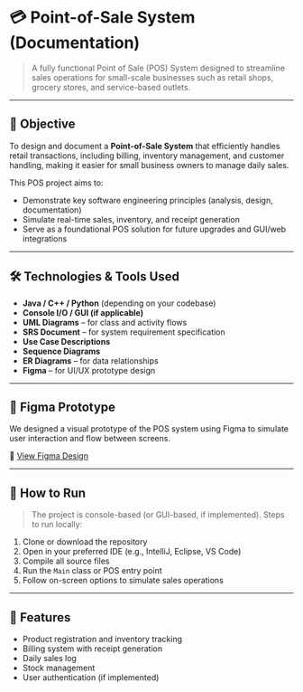 # 💳 Point-of-Sale System (Documentation)

> A fully functional Point of Sale (POS) System designed to streamline sales operations for small-scale businesses such as retail shops, grocery stores, and service-based outlets.

---

## 🎯 Objective

To design and document a **Point-of-Sale System** that efficiently handles retail transactions, including billing, inventory management, and customer handling, making it easier for small business owners to manage daily sales.

This POS project aims to:

- Demonstrate key software engineering principles (analysis, design, documentation)
- Simulate real-time sales, inventory, and receipt generation
- Serve as a foundational POS solution for future upgrades and GUI/web integrations

---

## 🛠️ Technologies & Tools Used

- **Java / C++ / Python** (depending on your codebase)
- **Console I/O / GUI (if applicable)**
- **UML Diagrams** – for class and activity flows
- **SRS Document** – for system requirement specification
- **Use Case Descriptions**
- **Sequence Diagrams**
- **ER Diagrams** – for data relationships
- **Figma** – for UI/UX prototype design

---

## 🧠 Figma Prototype

We designed a visual prototype of the POS system using Figma to simulate user interaction and flow between screens.

🔗 [View Figma Design](https://www.figma.com/proto/mswVXeA0to7vIUZU5QXc6B/SCD-Project?node-id=0-1&t=Z9OHn7tnISFLZxhS-1)

---

## 🚀 How to Run

> The project is console-based (or GUI-based, if implemented). Steps to run locally:

1. Clone or download the repository
2. Open in your preferred IDE (e.g., IntelliJ, Eclipse, VS Code)
3. Compile all source files
4. Run the `Main` class or POS entry point
5. Follow on-screen options to simulate sales operations

---

## 🧾 Features

- Product registration and inventory tracking
- Billing system with receipt generation
- Daily sales log
- Stock management
- User authentication (if implemented)
